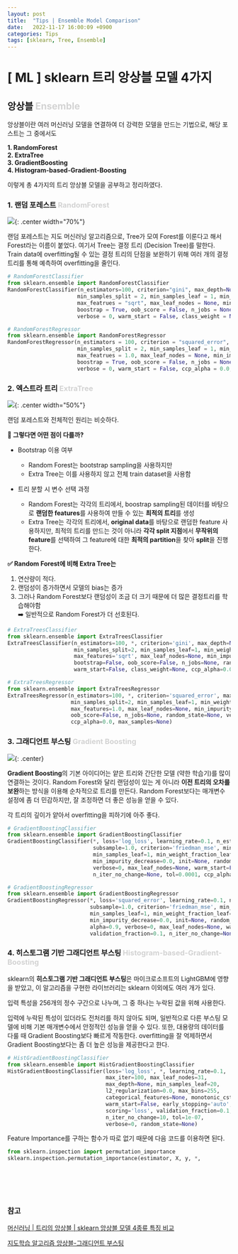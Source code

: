 ```yaml
---
layout: post
title:  "Tips | Ensemble Model Comparison"
date:   2022-11-17 16:00:09 +0900
categories: Tips
tags: [sklearn, Tree, Ensemble]
---
```

# [ ML ] sklearn 트리 앙상블 모델 4가지



## 앙상블 <font color = 'lightgray'>Ensemble</font>
앙상블이란 
여러 머신러닝 모델을 연결하여 더 강력한 모델을 만드는 기법으로, 해당 포스트는 그 중에서도

**1. RandomForest** <br/>
**2. ExtraTree** <br/>
**3. GradientBoosting** <br/> 
**4. Histogram-based-Gradient-Boosting** <br/>
 
이렇게 총 4가지의 트리 앙상블 모델을 공부하고 정리하였다.



### 1. 랜덤 포레스트 <font color = 'lightgray'>RandomForest</font>

![](/assets/img/img_221117/random_forest_img.png){: .center width="70%"}

랜덤 포레스트는 지도 머신러닝 알고리즘으로, Tree가 모여 Forest를 이룬다고 해서 Forest라는 이름이 붙었다. 여기서 Tree는 결정 트리 (Decision Tree)를 말한다. Train data에 overfitting될 수 있는 결정 트리의 단점을 보완하기 위해 여러 개의 결정 트리를 통해 예측하여 overfitting을 줄인다.

```python
# RandomForestClassifier
from sklearn.ensemble import RandomForestClassifier
RandomForestClassifier(n_estimators=100, criterion="gini", max_depth=None,
                      min_samples_split = 2, min_samples_leaf = 1, min_weight_fraction_leaf = 0.0,
                      max_featrues = "sqrt", max_leaf_nodes = None, min_impurity_decrease = 0.0,
                      boostrap = True, oob_score = False, n_jobs = None, random_state = None,
                      verbose = 0, warm_start = False, class_weight = None, ccp_alpha = 0.0, max_samples = None)
```

```python
# RandomForestRegressor
from sklearn.ensemble import RandomForestRegressor
RandomForestRegressor(n_estimators = 100, criterion = "squared_error", max_depth = None,
                      min_samples_split = 2, min_samples_leaf = 1, min_weight_fraction_leaf = 0.0,
                      max_featrues = 1.0, max_leaf_nodes = None, min_impurity_decrease = 0.0,
                      boostrap = True, oob_score = False, n_jobs = None, random_state = None,
                      verbose = 0, warm_start = False, ccp_alpha = 0.0, max_samples = None)
```


### 2. 엑스트라 트리 <font color = 'lightgray'>ExtraTree</font>
![](/assets/img/img_221116/extra_tree_model.png){: .center width="50%"}

랜덤 포레스트와 전체적인 원리는 비슷하다.

**🤔 그렇다면 어떤 점이 다를까?**

* Bootstrap 이용 여부
  * Random Forest는 bootstrap sampling을 사용하지만
  * Extra Tree는 이를 사용하지 않고 전체 train dataset을 사용함


* 트리 분할 시 변수 선택 과정
  * Random Forest는 각각의 트리에서, boostrap sampling된 데이터를 바탕으로 **랜덤한 features**를 사용하여 만들 수 있는 **최적의 트리**를 생성
  * Extra Tree는 각각의 트리에서, **original data**를 바탕으로 랜덤한 feature 사용하지만, 최적의 트리를 만드는 것이 아니라 **각각 split 지점**에서 **무작위의 feature**를 선택하여 그 feature에 대한 **최적의 partition**을 찾아 **split**을 진행한다. 

**✅ Random Forest에 비해 Extra Tree는**

1. 연산량이 적다.
2. 랜덤성이 증가하면서 모델의 bias는 증가
3. 그러나 Random Forest보다 랜덤성이 조금 더 크기 때문에 더 많은 결정트리를 학습해야함 <br/>  ➡️ 일반적으로 Random Forest가 더 선호된다.

```python
# ExtraTreesClassifier
from sklearn.ensemble import ExtraTreesClassifier
ExtraTreesClassifier(n_estimators=100, *, criterion='gini', max_depth=None, 
                     min_samples_split=2, min_samples_leaf=1, min_weight_fraction_leaf=0.0, 
                     max_features='sqrt', max_leaf_nodes=None, min_impurity_decrease=0.0, 
                     bootstrap=False, oob_score=False, n_jobs=None, random_state=None, verbose=0, 
                     warm_start=False, class_weight=None, ccp_alpha=0.0, max_samples=None)
```

```python
# ExtraTreesRegressor
from sklearn.ensemble import ExtraTreesRegressor
ExtraTreesRegressor(n_estimators=100, *, criterion='squared_error', max_depth=None, 
                    min_samples_split=2, min_samples_leaf=1, min_weight_fraction_leaf=0.0, 
                    max_features=1.0, max_leaf_nodes=None, min_impurity_decrease=0.0, bootstrap=False,
                    oob_score=False, n_jobs=None, random_state=None, verbose=0, warm_start=False, 
                    ccp_alpha=0.0, max_samples=None)
```

### 3. 그래디언트 부스팅 <font color='lightgray'>Gradient Boosting</font>
![](/assets/img/img_221116/gradient_boosting.png){: .center}

**Gradient Boosting**의 기본 아이디어는 얕은 트리와 간단한 모델 (약한 학습기)를 많이 연결하는 것이다. Random Forest와 달리 랜덤성이 있는 게 아니라 **이전 트리의 오차를 보완**하는 방식을 이용해 순차적으로 트리를 만든다. Random Forest보다는 매개변수 설정에 좀 더 민감하지만, 잘 조정하면 더 좋은 성능을 얻을 수 있다.

각 트리의 깊이가 얕아서 overfitting을 피하기에 아주 좋다. 

```python
# GradientBoostingClassifier
from sklearn.ensemble import GradientBoostingClassifier
GradientBoostingClassifier(*, loss='log_loss', learning_rate=0.1, n_estimators=100, 
                           subsample=1.0, criterion='friedman_mse', min_samples_split=2,
                           min_samples_leaf=1, min_weight_fraction_leaf=0.0, max_depth=3, 
                           min_impurity_decrease=0.0, init=None, random_state=None, max_features=None, 
                           verbose=0, max_leaf_nodes=None, warm_start=False, validation_fraction=0.1, 
                           n_iter_no_change=None, tol=0.0001, ccp_alpha=0.0)
```

```python
# GradientBoostingRegressor
from sklearn.ensemble import GradientBoostingRegressor
GradientBoostingRegressor(*, loss='squared_error', learning_rate=0.1, n_estimators=100, 
                          subsample=1.0, criterion='friedman_mse', min_samples_split=2, 
                          min_samples_leaf=1, min_weight_fraction_leaf=0.0, max_depth=3, 
                          min_impurity_decrease=0.0, init=None, random_state=None, max_features=None, 
                          alpha=0.9, verbose=0, max_leaf_nodes=None, warm_start=False, 
                          validation_fraction=0.1, n_iter_no_change=None, tol=0.0001, ccp_alpha=0.0)
```

### 4. 히스토그램 기반 그래디언트 부스팅 <font color='lightgray'>Histogram-based-Gradient-Boosting</font>

sklearn의 **히스토그램 기반 그래디언트 부스팅**은 마이크로소프트의 LightGBM에 영향을 받았고, 이 알고리즘을 구현한 라이브러리는 sklearn 이외에도 여러 개가 있다.

입력 특성을 256개의 정수 구간으로 나누며, 그 중 하나는 누락된 값을 위해 사용한다.

입력에 누락된 특성이 있더라도 전처리를 하지 않아도 되며, 일반적으로 다른 부스팅 모델에 비해 기본 매개변수에서 안정적인 성능을 얻을 수 있다. 또한, 대용량의 데이터를 다룰 때 Gradient Boosting보다 빠르게 작동한다. overfitting을 잘 억제하면서 Gradient Boosting보다는 좀 더 높은 성능을 제공한다고 한다. 

```python
# HistGradientBoostingClassifier
from sklearn.ensemble import HistGradientBoostingClassifier
HistGradientBoostingClassifier(loss='log_loss', *, learning_rate=0.1, 
                               max_iter=100, max_leaf_nodes=31, 
                               max_depth=None, min_samples_leaf=20, 
                               l2_regularization=0.0, max_bins=255,
                               categorical_features=None, monotonic_cst=None,
                               warm_start=False, early_stopping='auto', 
                               scoring='loss', validation_fraction=0.1,
                               n_iter_no_change=10, tol=1e-07, 
                               verbose=0, random_state=None)
```


Feature Importance를 구하는 함수가 따로 없기 때문에 다음 코드를 이용하면 된다.

```python
from sklearn.inspection import permutation_importance
sklearn.inspection.permutation_importance(estimator, X, y, *, 
																					scoring=None, n_repeats=5, 
																					n_jobs=None, 
																					random_state=None, 
																					sample_weight=None, 
																					max_samples=1.0)
```



### 참고
[머신러닝 | 트리의 앙상블 | sklearn 앙상블 모델 4종류 특징 비교](https://splendidlolli.tistory.com/441)

[지도학습 알고리즘 앙상블-그래디언트 부스팅](https://jhryu1208.github.io/data/2020/11/16/ML_decision_tree_ensemble_gradientboosting/)